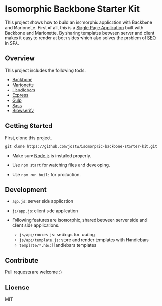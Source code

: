 # Isomorphic Backbone Starter Kit

This project shows how to build an isomorphic application with Backbone and Marionette.
First of all, this is a [Single Page Application](https://en.wikipedia.org/wiki/Single-page_application
) built with Backbone and Marionette.
By sharing templates between server and client makes it easy to render at both sides which also solves the problem of [SEO](https://en.wikipedia.org/wiki/Search_engine_optimization) in SPA.

## Overview

This project includes the following tools.

- [Backbone](http://backbonejs.org/)
- [Marionette](http://marionettejs.com/)
- [Handlebars](http://handlebarsjs.com/)
- [Express](http://expressjs.com/)
- [Gulp](http://gulpjs.com/)
- [Sass](http://sass-lang.com/)
- [Browserify](http://browserify.org/)

## Getting Started

First, clone this project.

```
git clone https://github.com/jostw/isomorphic-backbone-starter-kit.git
```

- Make sure [Node.js](https://nodejs.org/) is installed properly.

- Use ` npm start ` for watching files and developing.

- Use ` npm run build ` for production.

## Development

- ` app.js `: server side application
- ` js/app.js `: client side application

- Following features are isomorphic, shared between server side and client side applications.
    - ` js/app/routes.js `: settings for routing
    - ` js/app/template.js `: store and render templates with Handlebars
    - ` template/*.hbs `: Handlebars templates

## Contribute

Pull requests are welcome :)

## License

MIT
